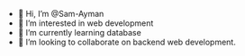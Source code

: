 - 👋 Hi, I’m @Sam-Ayman
- 👀 I’m interested in web development
- 🌱 I’m currently learning database
- 💞️ I’m looking to collaborate on backend web development.


<!---
Sam-Ayman/Sam-Ayman is a ✨ special ✨ repository because its `README.md` (this file) appears on your GitHub profile.
You can click the Preview link to take a look at your changes.
--->
